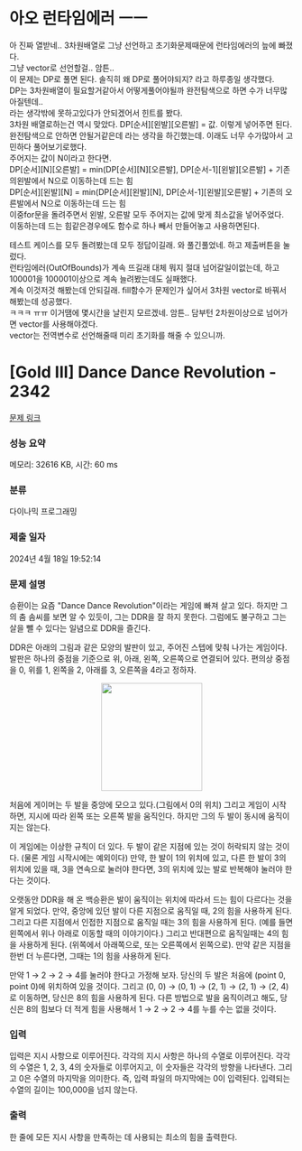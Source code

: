 # 아오 런타임에러 ㅡㅡ 
아 진짜 열받네.. 3차원배열로 그냥 선언하고 초기화문제때문에 런타임에러의 늪에 빠졌다.</br>
그냥 vector로 선언할걸.. 암튼..</br>
이 문제는 DP로 풀면 된다. 솔직히 왜 DP로 풀어야되지? 라고 하루종일 생각했다.</br>
DP는 3차원배열이 필요할거같아서  어떻게풀어야될까 완전탐색으로 하면 수가 너무많아질텐데..</br> 
라는 생각밖에 못하고있다가 안되겠어서 힌트를 봤다.</br>
3차원 배열로하는건 역시 맞았다. DP[순서][왼발][오른발] = 값. 이렇게 넣어주면 된다.</br>
완전탐색으로 안하면 안될거같은데 라는 생각을 하긴했는데. 이래도 너무 수가많아서 고민하다 풀어보기로했다. </br>
주어지는 값이 N이라고 한다면. </br>
DP[순서][N][오른발] = min(DP[순서][N][오른발], DP[순서-1][왼발][오른발] + 기존의왼발에서 N으로 이동하는데 드는 힘 </br>
DP[순서][왼발][N] = min(DP[순서][왼발][N], DP[순서-1][왼발][오른발] + 기존의 오른발에서 N으로 이동하는데 드는 힘</br>
이중for문을 돌려주면서 왼발, 오른발 모두 주어지는 값에 맞게 최소값을 넣어주었다.</br>
이동하는데 드는 힘같은경우에도 함수로 하나 빼서 만들어놓고 사용하면된다. </br>

테스트 케이스를 모두 돌려봤는데 모두 정답이길래. 와 풀긴풀었네. 하고 제출버튼을 눌렀다. </br>
런타임에러(OutOfBounds)가 계속 뜨길래 대체 뭐지 절대 넘어갈일이없는데, 하고 100001을 100001이상으로 계속 늘려봤는데도 실패했다.</br>
계속 이것저것 해봤는데 안되길래. fill함수가 문제인가 싶어서 3차원 vector로 바꿔서 해봤는데 성공했다. </br>
ㅋㅋㅋ ㅠㅠ 이거땜에 몇시간을 날린지 모르겠네. 암튼.. 담부턴 2차원이상으로 넘어가면 vector를 사용해야겠다. </br>
vector는 전역변수로 선언해줄때 미리 초기화를 해줄 수 있으니까. </br>


# [Gold III] Dance Dance Revolution - 2342 

[문제 링크](https://www.acmicpc.net/problem/2342) 

### 성능 요약

메모리: 32616 KB, 시간: 60 ms

### 분류

다이나믹 프로그래밍

### 제출 일자

2024년 4월 18일 19:52:14

### 문제 설명

<p>승환이는 요즘 "Dance Dance Revolution"이라는 게임에 빠져 살고 있다. 하지만 그의 춤 솜씨를 보면 알 수 있듯이, 그는 DDR을 잘 하지 못한다. 그럼에도 불구하고 그는 살을 뺄 수 있다는 일념으로 DDR을 즐긴다.</p>

<p>DDR은 아래의 그림과 같은 모양의 발판이 있고, 주어진 스텝에 맞춰 나가는 게임이다. 발판은 하나의 중점을 기준으로 위, 아래, 왼쪽, 오른쪽으로 연결되어 있다. 편의상 중점을 0, 위를 1, 왼쪽을 2, 아래를 3, 오른쪽을 4라고 정하자.</p>

<p style="text-align: center;"><img alt="" src="https://www.acmicpc.net/JudgeOnline/upload/201011/ddr.PNG" style="height:191px; width:179px"></p>

<p>처음에 게이머는 두 발을 중앙에 모으고 있다.(그림에서 0의 위치) 그리고 게임이 시작하면, 지시에 따라 왼쪽 또는 오른쪽 발을 움직인다. 하지만 그의 두 발이 동시에 움직이지는 않는다.</p>

<p>이 게임에는 이상한 규칙이 더 있다. 두 발이 같은 지점에 있는 것이 허락되지 않는 것이다. (물론 게임 시작시에는 예외이다) 만약, 한 발이 1의 위치에 있고, 다른 한 발이 3의 위치에 있을 때, 3을 연속으로 눌러야 한다면, 3의 위치에 있는 발로 반복해야 눌러야 한다는 것이다.</p>

<p>오랫동안 DDR을 해 온 백승환은 발이 움직이는 위치에 따라서 드는 힘이 다르다는 것을 알게 되었다. 만약, 중앙에 있던 발이 다른 지점으로 움직일 때, 2의 힘을 사용하게 된다. 그리고 다른 지점에서 인접한 지점으로 움직일 때는 3의 힘을 사용하게 된다. (예를 들면 왼쪽에서 위나 아래로 이동할 때의 이야기이다.) 그리고 반대편으로 움직일때는 4의 힘을 사용하게 된다. (위쪽에서 아래쪽으로, 또는 오른쪽에서 왼쪽으로). 만약 같은 지점을 한번 더 누른다면, 그때는 1의 힘을 사용하게 된다.</p>

<p>만약 1 → 2 → 2 → 4를 눌러야 한다고 가정해 보자. 당신의 두 발은 처음에 (point 0, point 0)에 위치하여 있을 것이다. 그리고 (0, 0) → (0, 1) → (2, 1) → (2, 1) → (2, 4)로 이동하면, 당신은 8의 힘을 사용하게 된다. 다른 방법으로 발을 움직이려고 해도, 당신은 8의 힘보다 더 적게 힘을 사용해서 1 → 2 → 2 → 4를 누를 수는 없을 것이다.</p>

### 입력 

 <p>입력은 지시 사항으로 이루어진다. 각각의 지시 사항은 하나의 수열로 이루어진다. 각각의 수열은 1, 2, 3, 4의 숫자들로 이루어지고, 이 숫자들은 각각의 방향을 나타낸다. 그리고 0은 수열의 마지막을 의미한다. 즉, 입력 파일의 마지막에는 0이 입력된다. 입력되는 수열의 길이는 100,000을 넘지 않는다.</p>

### 출력 

 <p>한 줄에 모든 지시 사항을 만족하는 데 사용되는 최소의 힘을 출력한다.</p>

